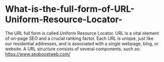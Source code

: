 # What-is-the-full-form-of-URL-Uniform-Resource-Locator-
The URL full form is called Uniform Resource Locator.  URL is a vital element of on-page SEO and a crucial ranking factor.  Each URL is unique, just like our residential addresses, and is associated with a single webpage, blog, or website. A URL structure consists of several components, such as:  https://www.seoboostweb.com/
